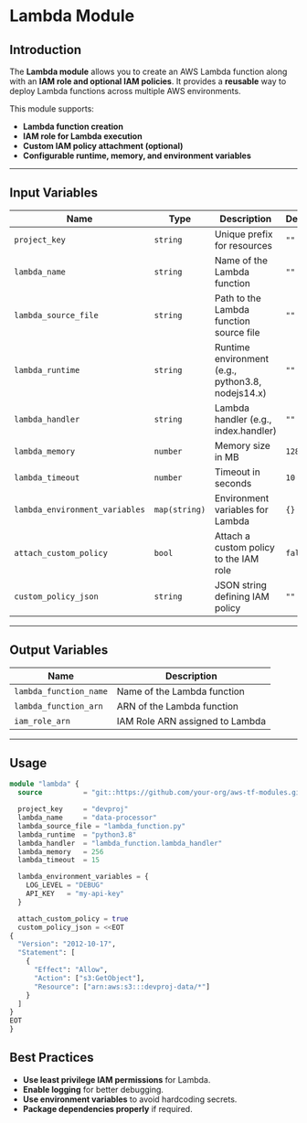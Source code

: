 # Lambda Module

## **Introduction**
The **Lambda module** allows you to create an AWS Lambda function along with an **IAM role and optional IAM policies**. It provides a **reusable** way to deploy Lambda functions across multiple AWS environments.

This module supports:
- **Lambda function creation**
- **IAM role for Lambda execution**
- **Custom IAM policy attachment (optional)**
- **Configurable runtime, memory, and environment variables**

---

## **Input Variables**
| Name                     | Type          | Description                                           | Default |
|--------------------------|--------------|------------------------------------------------------|---------|
| `project_key`           | `string`      | Unique prefix for resources                         | `""`    |
| `lambda_name`           | `string`      | Name of the Lambda function                         | `""`    |
| `lambda_source_file`    | `string`      | Path to the Lambda function source file            | `""`    |
| `lambda_runtime`        | `string`      | Runtime environment (e.g., python3.8, nodejs14.x)  | `""`    |
| `lambda_handler`        | `string`      | Lambda handler (e.g., index.handler)               | `""`    |
| `lambda_memory`         | `number`      | Memory size in MB                                  | `128`   |
| `lambda_timeout`        | `number`      | Timeout in seconds                                 | `10`    |
| `lambda_environment_variables` | `map(string)` | Environment variables for Lambda           | `{}`    |
| `attach_custom_policy`  | `bool`        | Attach a custom policy to the IAM role             | `false` |
| `custom_policy_json`    | `string`      | JSON string defining IAM policy                    | `""`    |

---

## **Output Variables**
| Name                  | Description                            |
|----------------------|--------------------------------|
| `lambda_function_name` | Name of the Lambda function   |
| `lambda_function_arn`  | ARN of the Lambda function    |
| `iam_role_arn`        | IAM Role ARN assigned to Lambda |

---

## **Usage**

```terraform
module "lambda" {
  source          = "git::https://github.com/your-org/aws-tf-modules.git//modules/lambda?ref=v1.0.0"

  project_key     = "devproj"
  lambda_name     = "data-processor"
  lambda_source_file = "lambda_function.py"
  lambda_runtime  = "python3.8"
  lambda_handler  = "lambda_function.lambda_handler"
  lambda_memory   = 256
  lambda_timeout  = 15

  lambda_environment_variables = {
    LOG_LEVEL = "DEBUG"
    API_KEY   = "my-api-key"
  }

  attach_custom_policy = true
  custom_policy_json = <<EOT
{
  "Version": "2012-10-17",
  "Statement": [
    {
      "Effect": "Allow",
      "Action": ["s3:GetObject"],
      "Resource": ["arn:aws:s3:::devproj-data/*"]
    }
  ]
}
EOT
}

```

## **Best Practices**
- **Use least privilege IAM permissions** for Lambda.
- **Enable logging** for better debugging.
- **Use environment variables** to avoid hardcoding secrets.
- **Package dependencies properly** if required.
